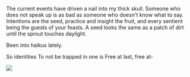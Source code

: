 The current events have driven a nail into my thick skull. Someone who does not speak up is as bad as someone who doesn't know what to say. Intentions are the seed, practice and insight the fruit, and every sentient being the guests of your feasts. A seed looks the same as a patch of dirt until the sprout touches daylight.

Been into haikus lately.

So identities
To not be trapped in one is
Free at last, free at-

![](https://milwaukeenns.org/wp-content/uploads/2020/05/george-floyd.jpg)